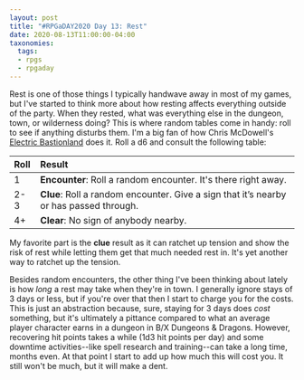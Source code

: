 ```yaml
---
layout: post
title: "#RPGaDAY2020 Day 13: Rest"
date: 2020-08-13T11:00:00-04:00
taxonomies:
  tags:
  - rpgs
  - rpgaday
---
```

Rest is one of those things I typically handwave away in most of my games, but I've started to think more about how resting affects everything outside of the party. When they rested, what was everything else in the dungeon, town, or wilderness doing? This is where random tables come in handy: roll to see if anything disturbs them. I'm a big fan of how Chris McDowell's [Electric Bastionland](https://chrismcdee.itch.io/electric-bastionland) does it. Roll a d6 and consult the following table:

| Roll | Result                                                                                 |
| :--- | :------------------------------------------------------------------------------------- |
| 1    | **Encounter**: Roll a random encounter. It's there right away.                         |
| 2-3  | **Clue**: Roll a random encounter. Give a sign that it’s nearby or has passed through. |
| 4+   | **Clear**: No sign of anybody nearby.                                                  |

My favorite part is the **clue** result as it can ratchet up tension and show the risk of rest while letting them get that much needed rest in. It's yet another way to ratchet up the tension.

Besides random encounters, the other thing I've been thinking about lately is how _long_ a rest may take when they're in town. I generally ignore stays of 3 days or less, but if you're over that then I start to charge you for the costs. This is just an abstraction because, sure, staying for 3 days does _cost_ something, but it's ultimately a pittance compared to what an average player character earns in a dungeon in B/X Dungeons & Dragons. However, recovering hit points takes a while (1d3 hit points per day) and some downtime activities--like spell research and training--can take a long time, months even. At that point I start to add up how much this will cost you. It still won't be much, but it will make a dent.
